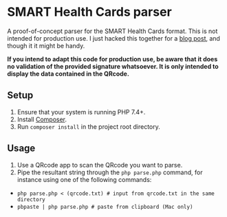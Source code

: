 # SMART Health Cards parser

A proof-of-concept parser for the SMART Health Cards format. This is not
intended for production use. I just hacked this together for a [blog
post](https://mikkel.ca/blog/digging-into-quebecs-proof-of-vaccination/), and
though it it might be handy.

**If you intend to adapt this code for production use, be aware that it does no
validation of the provided signature whatsoever. It is only intended to display
the data contained in the QRcode.**

## Setup

1. Ensure that your system is running PHP 7.4+.
2. Install [Composer](https://getcomposer.org/).
3. Run `composer install` in the project root directory.

## Usage

1. Use a QRcode app to scan the QRcode you want to parse.
2. Pipe the resultant string through the `php parse.php` command, for instance
   using one of the following commands:
  - `php parse.php < (qrcode.txt) # input from qrcode.txt in the same directory`
  - `pbpaste | php parse.php # paste from clipboard (Mac only)`
